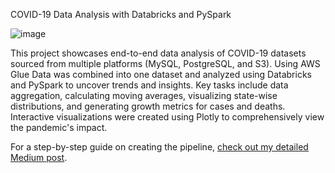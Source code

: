 COVID-19 Data Analysis with Databricks and PySpark

![image](https://github.com/user-attachments/assets/2459969d-3863-4700-b962-9cd086604bcd)

This project showcases end-to-end data analysis of COVID-19 datasets sourced from multiple platforms (MySQL, PostgreSQL, and S3). Using AWS Glue Data was combined into one dataset and analyzed using Databricks and PySpark to uncover trends and insights. Key tasks include data aggregation, calculating moving averages, visualizing state-wise distributions, and generating growth metrics for cases and deaths. Interactive visualizations were created using Plotly to comprehensively view the pandemic's impact.

For a step-by-step guide on creating the pipeline, [check out my detailed Medium post](https://medium.com/@himanshukotkar007/building-a-data-pipeline-for-covid-19-analysis-with-aws-glue-and-pyspark-c227e81ae548).
